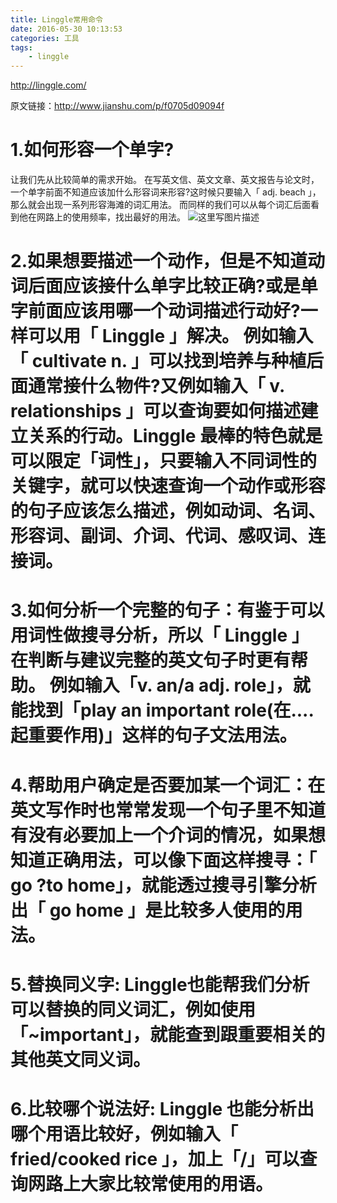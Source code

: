 ```yaml
---
title: Linggle常用命令
date: 2016-05-30 10:13:53
categories: 工具
tags:
	- linggle
---
```


http://linggle.com/

原文链接：http://www.jianshu.com/p/f0705d09094f

# 1.如何形容一个单字?

让我们先从比较简单的需求开始。 在写英文信、英文文章、英文报告与论文时，一个单字前面不知道应该加什么形容词来形容?这时候只要输入「 adj. beach 」，那么就会出现一系列形容海滩的词汇用法。 而同样的我们可以从每个词汇后面看到他在网路上的使用频率，找出最好的用法。
![这里写图片描述](http://upload-images.jianshu.io/upload_images/181223-dbbe4275adaf6bcd.png?imageMogr2/auto-orient/strip%7CimageView2/2/w/1240)


# 2.如果想要描述一个动作，但是不知道动词后面应该接什么单字比较正确?或是单字前面应该用哪一个动词描述行动好?一样可以用「 Linggle 」解决。 例如输入「 cultivate n. 」可以找到培养与种植后面通常接什么物件?又例如输入「 v. relationships 」可以查询要如何描述建立关系的行动。Linggle 最棒的特色就是可以限定「词性」，只要输入不同词性的关键字，就可以快速查询一个动作或形容的句子应该怎么描述，例如动词、名词、形容词、副词、介词、代词、感叹词、连接词。


# 3.如何分析一个完整的句子：有鉴于可以用词性做搜寻分析，所以「 Linggle 」在判断与建议完整的英文句子时更有帮助。 例如输入「v. an/a adj. role」，就能找到「play an important role(在....起重要作用)」这样的句子文法用法。

# 4.帮助用户确定是否要加某一个词汇：在英文写作时也常常发现一个句子里不知道有没有必要加上一个介词的情况，如果想知道正确用法，可以像下面这样搜寻：「 go ?to home」，就能透过搜寻引擎分析出「 go home 」是比较多人使用的用法。

# 5.替换同义字: Linggle也能帮我们分析可以替换的同义词汇，例如使用「~important」，就能查到跟重要相关的其他英文同义词。

# 6.比较哪个说法好: Linggle 也能分析出哪个用语比较好，例如输入「 fried/cooked rice 」，加上「/」可以查询网路上大家比较常使用的用语。




